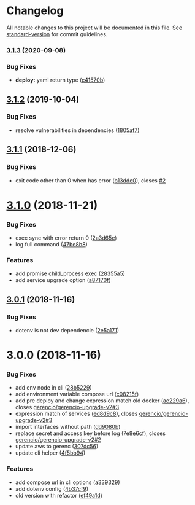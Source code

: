 # Changelog

All notable changes to this project will be documented in this file. See [standard-version](https://github.com/conventional-changelog/standard-version) for commit guidelines.

### [3.1.3](https://github.com/gerencio/gerencio-upgrade-v3/compare/v3.1.2...v3.1.3) (2020-09-08)


### Bug Fixes

* **deploy:** yaml return type ([c41570b](https://github.com/gerencio/gerencio-upgrade-v3/commit/c41570bc8dc4e6a01c8585ea96d198e016a30f80))

## [3.1.2](https://github.com/gerencio/gerencio-upgrade-v3/compare/v3.1.1...v3.1.2) (2019-10-04)


### Bug Fixes

* resolve vulnerabilities in dependencies ([1805af7](https://github.com/gerencio/gerencio-upgrade-v3/commit/1805af7))



<a name="3.1.1"></a>
## [3.1.1](https://github.com/gerencio/gerencio-upgrade-v3/compare/v3.1.0...v3.1.1) (2018-12-06)


### Bug Fixes

* exit code other than 0 when has error ([b13dde0](https://github.com/gerencio/gerencio-upgrade-v3/commit/b13dde0)), closes [#2](https://github.com/gerencio/gerencio-upgrade-v3/issues/2)



<a name="3.1.0"></a>
# [3.1.0](https://github.com/gerencio/gerencio-upgrade-v3/compare/3.0.1...3.1.0) (2018-11-21)


### Bug Fixes

* exec sync with error return 0 ([2a3d65e](https://github.com/gerencio/gerencio-upgrade-v3/commit/2a3d65e))
* log full command ([47be8b8](https://github.com/gerencio/gerencio-upgrade-v3/commit/47be8b8))


### Features

* add promise child_process exec ([28355a5](https://github.com/gerencio/gerencio-upgrade-v3/commit/28355a5))
* add service upgrade option ([a87170f](https://github.com/gerencio/gerencio-upgrade-v3/commit/a87170f))



<a name="3.0.1"></a>
## [3.0.1](https://github.com/gerencio/gerencio-upgrade-v3/compare/3.0.0...3.0.1) (2018-11-16)


### Bug Fixes

* dotenv is not dev dependencie ([2e5a171](https://github.com/gerencio/gerencio-upgrade-v3/commit/2e5a171))



<a name="3.0.0"></a>
# 3.0.0 (2018-11-16)


### Bug Fixes

* add env node in cli ([28b5229](https://github.com/gerencio/gerencio-upgrade-v3/commit/28b5229))
* add environment variable compose url ([c08215f](https://github.com/gerencio/gerencio-upgrade-v3/commit/c08215f))
* add pre deploy and change expression match old docker ([ae229a6](https://github.com/gerencio/gerencio-upgrade-v3/commit/ae229a6)), closes [gerencio/gerencio-upgrade-v2#3](https://github.com/gerencio/gerencio-upgrade-v2/issues/3)
* expression match of services ([ed8d9c8](https://github.com/gerencio/gerencio-upgrade-v3/commit/ed8d9c8)), closes [gerencio/gerencio-upgrade-v2#3](https://github.com/gerencio/gerencio-upgrade-v2/issues/3)
* import interfaces without path ([dd9080b](https://github.com/gerencio/gerencio-upgrade-v3/commit/dd9080b))
* replace secret and access key before log ([7e8e6cf](https://github.com/gerencio/gerencio-upgrade-v3/commit/7e8e6cf)), closes [gerencio/gerencio-upgrade-v2#2](https://github.com/gerencio/gerencio-upgrade-v2/issues/2)
* update aws to gerenc ([307dc56](https://github.com/gerencio/gerencio-upgrade-v3/commit/307dc56))
* update cli helper ([4f5bb94](https://github.com/gerencio/gerencio-upgrade-v3/commit/4f5bb94))


### Features

* add compose url in cli options ([a339329](https://github.com/gerencio/gerencio-upgrade-v3/commit/a339329))
* add dotenv config ([4b37cf9](https://github.com/gerencio/gerencio-upgrade-v3/commit/4b37cf9))
* old version with refactor ([ef49a1d](https://github.com/gerencio/gerencio-upgrade-v3/commit/ef49a1d))

